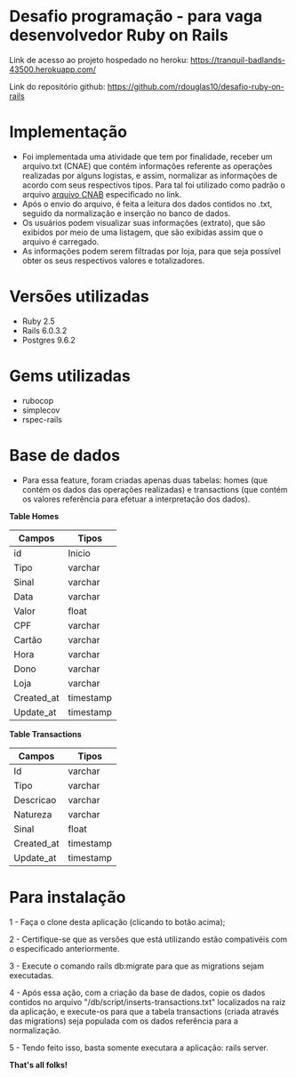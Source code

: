 # Desafio programação - para vaga desenvolvedor Ruby on Rails

Link de acesso ao projeto hospedado no heroku: https://tranquil-badlands-43500.herokuapp.com/

Link do repositório github: https://github.com/rdouglas10/desafio-ruby-on-rails

# Implementação
* Foi implementada uma atividade que tem por finalidade, receber um arquivo.txt (CNAE) que contém informações 
referente as operações realizadas por alguns logistas, e assim, normalizar as informações de acordo com seus respectivos tipos.
Para tal foi utilizado como padrão o arquivo [arquivo CNAB](https://github.com/ByCodersTec/desafio-ruby-on-rails/blob/master/CNAB.txt) especificado no link.
* Após o envio do arquivo, é feita a leitura dos dados contidos no .txt, seguido da normalização e inserção no banco de dados.
* Os usuários podem visualizar suas informações (extrato), que são exibidos por meio de uma listagem, que são exibidas assim que o arquivo é carregado.
* As informações podem serem filtradas por loja, para que seja possível obter os seus respectivos valores e totalizadores.

# Versões utilizadas
* Ruby 2.5
* Rails 6.0.3.2
* Postgres 9.6.2

# Gems utilizadas
* rubocop
* simplecov
* rspec-rails

# Base de dados
* Para essa feature, foram criadas apenas duas tabelas: homes (que contém os dados das operações realizadas) e transactions (que contém os valores referência para efetuar a interpretação dos dados).


**Table Homes**


| Campos  | Tipos 
| ------------- | --------
|   id  | Inicio 
| Tipo  | varchar 
| Sinal | varchar 
| Data  | varchar  
| Valor | float 
| CPF   | varchar 
| Cartão| varchar
| Hora  | varchar 
| Dono  | varchar
| Loja  | varchar
| Created_at  | timestamp
| Update_at   | timestamp



**Table Transactions**

| Campos  | Tipos 
| ------------- | -------- 
| Id        | varchar
| Tipo      | varchar
| Descricao | varchar 
| Natureza  | varchar  
| Sinal     | float 
| Created_at  | timestamp
| Update_at   | timestamp


# Para instalação

1 - Faça o clone desta aplicação (clicando to botão acima);

2 - Certifique-se que as versões que está utilizando estão compativéis com o especificado anteriormente.

3 - Execute o comando rails db:migrate para que as migrations sejam executadas.

4 - Após essa ação, com a criação da base de dados, copie os dados contidos no arquivo "/db/script/inserts-transactions.txt" localizados na raiz da aplicação,
e execute-os para que a tabela transactions (criada através das migrations) seja populada com os dados referência para a normalização.

5 - Tendo feito isso, basta somente executara a aplicação: rails server.



**That's all folks!**
